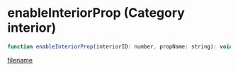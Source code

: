 # enableInteriorProp (Category interior)

```js
function enableInteriorProp(interiorID: number, propName: string): void
```

[filename](enableInteriorProp_m.md ':include')